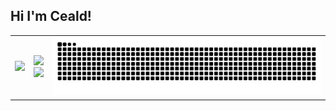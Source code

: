## Hi I'm Ceald!  

<table>
  <tr>
    <td><img src="https://media0.giphy.com/media/v1.Y2lkPTc5MGI3NjExc2N6cTMzcHc2Z2Z5cmE1ajQ3eXpqZGhkZTN6ZzJndG5pbm8zeDJjZCZlcD12MV9pbnRlcm5hbF9naWZfYnlfaWQmY3Q9Zw/PApUlVfEFmZAQ/giphy.gif" width="300"/></td>
    <td>
      <img src="https://github-readme-stats.vercel.app/api?username=ceald1&show_icons=true&theme=radical"/>
      <br/>
      <a href="https://github.com/anuraghazra/github-readme-stats">
        <img src="https://github-readme-stats.vercel.app/api/top-langs/?username=ceald1&theme=radical&show_icons=true"/>
      </a>
    </td>
    <td><picture>
  <source media="(prefers-color-scheme: dark)" srcset="https://raw.githubusercontent.com/Ceald1/ceald1/refs/heads/output/github-contribution-grid-snake-dark.svg" />
  <source media="(prefers-color-scheme: light)" srcset="https://raw.githubusercontent.com/Ceald1/ceald1/refs/heads/output/github-contribution-grid-snake.svg" />
  <img alt="github-snake" src="https://raw.githubusercontent.com/Ceald1/ceald1/refs/heads/output/github-contribution-grid-snake.svg" />
</picture></td>
  </tr>
</table>

